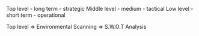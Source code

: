 Top level - long term - strategic
Middle level - medium - tactical
Low level - short term - operational

Top level => Environmental Scanning
				=> S.W.O.T Analysis
